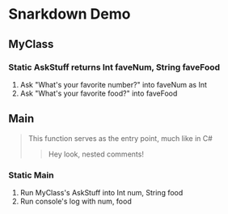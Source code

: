 # Snarkdown Demo

## MyClass

### Static AskStuff returns Int faveNum, String faveFood

1. Ask "What's your favorite number?" into faveNum as Int
2. Ask "What's your favorite food?" into faveFood

## Main
> This function serves as the entry point, much like in C#
> > Hey look, nested comments!
### Static Main

1. Run MyClass's AskStuff into Int num, String food
2. Run console's log with num, food

